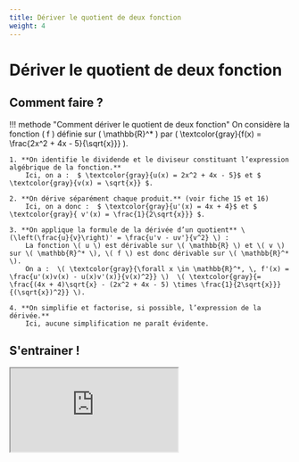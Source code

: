 ```yaml
---
title: Dériver le quotient de deux fonction
weight: 4
---
```


# Dériver le quotient de deux fonction

## Comment faire ?

!!! methode "Comment dériver le quotient de deux fonction"
    On considère la fonction \( f \) définie sur \( \mathbb{R}^* \) par \( \textcolor{gray}{f(x) = \frac{2x^2 + 4x - 5}{\sqrt{x}}} \).

    1. **On identifie le dividende et le diviseur constituant l’expression algébrique de la fonction.**  
        Ici, on a :  $ \textcolor{gray}{u(x) = 2x^2 + 4x - 5}$ et $ \textcolor{gray}{v(x) = \sqrt{x}} $.

    2. **On dérive séparément chaque produit.** (voir fiche 15 et 16)  
        Ici, on a donc :  $ \textcolor{gray}{u'(x) = 4x + 4}$ et $ \textcolor{gray}{ v'(x) = \frac{1}{2\sqrt{x}}} $.

    3. **On applique la formule de la dérivée d’un quotient** \(\left(\frac{u}{v}\right)' = \frac{u'v - uv'}{v^2} \) :  
        La fonction \( u \) est dérivable sur \( \mathbb{R} \) et \( v \) sur \( \mathbb{R}^* \), \( f \) est donc dérivable sur \( \mathbb{R}^* \).  
        On a :  \( \textcolor{gray}{\forall x \in \mathbb{R}^*, \, f'(x) = \frac{u'(x)v(x) - u(x)v'(x)}{v(x)^2}} \)  \( \textcolor{gray}{= \frac{(4x + 4)\sqrt{x} - (2x^2 + 4x - 5) \times \frac{1}{2\sqrt{x}}}{(\sqrt{x})^2}} \).

    4. **On simplifie et factorise, si possible, l’expression de la dérivée.**  
        Ici, aucune simplification ne paraît évidente.

## S'entrainer !

<iframe src="https://coopmaths.fr/alea/?EEEE2e0a2949181713ff27eb0f22272e13461e8a145e151f2e3627c127cb277b27c817e81336133512d20f2d29592a7617f90e8714d813f2139e197e2cd22e1e139e1a400e8714d6168a111127802dba139e13af0076"  class="exerciseur" allowfullscreen></iframe>